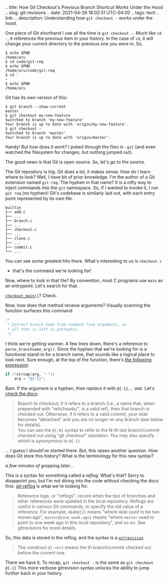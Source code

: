 .. title: How Git Checkout's Previous Branch Shortcut Works Under the Hood
.. slug: git-revisions
.. date: 2021-04-26 18:02:51 UTC-04:00
.. tags: tech
.. link: 
.. description: Understanding how `git checkout -` works under the hood.

One piece of Git shorthand I use all the time is `git checkout -`. Much like
`cd -`, it references the previous item in your history. In the case of `cd`,
it will change your current directory to the previous one you were in. So,

```
$ echo $PWD
/home/aru
$ cd code/git-req
$ echo $PWD
/home/aru/code/git-req
$ cd -
~
$ echo $PWD
/home/aru
```

Git has its own version of this:

```
$ git branch --show-current
master
$ git checkout my-new-feature
Switched to branch 'my-new-feature'
Your branch is up to date with 'origin/my-new-feature'.
$ git checkout -
Switched to branch 'master'
Your branch is up to date with 'origin/master'.
```

Handy! But how does it work? I poked through the files in `.git` (and even
watched the filesystem for changes, but nothing jumped out).

The good news is that Git is open source. So, let's go to the source.

The Git repository is big. Git does a lot, it makes sense. How do I learn where
to look?  Well, I have  bit of prior knowledge. I'm the author of a Git
extension named `git-req`. The hyphen in that name? It is a nifty way to inject
commands into the `git` namespace. So, if I wanted to invoke it, I run `git req`
(no hyphen)! Git's codebase is similarly laid out, with each entry point
represented by its own file.

```
builtin
├── add.c
├── ...
├── branch.c
├── ...
├── checkout.c
├── ...
├── clone.c
├── ...
├── commit.c
└── ...
```

You can see some greatest hits there. What's interesting to us is `checkout.c`
- that's the command we're looking for!

Now, where to look in that file? By convention, most C programs use `main` as
an entrypoint. Let's search for that.

[`checkout_main()`](https://github.com/git/git/blob/311531c9de557d25ac087c1637818bd2aad6eb3a/builtin/checkout.c#L1562)? Check.

Now, how does that method receive arguments? Visually scanning the function
surfaces this command:

```c
/*
 * Extract branch name from command line arguments, so
 * all that is left is pathspecs.
 */
```

I think we're getting warmer. A few lines down, there's a reference to
`parse_branchname_arg()`. Since the hyphen that we're looking for is a
functional stand-in for a branch name, that sounds like a logical place to
look next.  Sure enough, at the top of the function, there's
[the following expression](https://github.com/git/git/blob/311531c9de557d25ac087c1637818bd2aad6eb3a/builtin/checkout.c#L1267-L1268):

```c
if (!strcmp(arg, "-"))
    arg = "@{-1}";
```

Bam. If the argument is a hyphen, then _replace it_ with `@{-1}`.... wat. Let's
[check the docs](https://git-scm.com/docs/git-checkout#Documentation/git-checkout.txt-ltbranchgt):

> Branch to checkout; if it refers to a branch (i.e., a name that, when
> prepended with "refs/heads/", is a valid ref), then that branch is checked
> out. Otherwise, if it refers to a valid commit, your `HEAD` becomes
> "detached" and you are no longer on any branch (see below for details).  
> You can use the `@{-N}` syntax to refer to the N-th last branch/commit checked
> out using "git checkout" operation. You may also specify `-` which is
> synonymous to `@{-1}`.

... I guess I should've started there. But, this raises another question. How
does Git store this history? What is the terminology for this new syntax?

_a few minutes of grepping later..._

This is a syntax for something called a _reflog_. What's that? Sorry to
disappoint you, but I'm not diving into the code without checking the docs
first. [git-reflog](https://git-scm.com/docs/git-reflog) is what we're looking
for.

> Reference logs, or "reflogs", record when the tips of branches and other
> references were updated in the local repository. Reflogs are useful in
> various Git commands, to specify the old value of a reference. For example,
> `HEAD@{2}` means "where `HEAD` used to be two moves ago",
> `master@{one.week.ago}` means "where `master` used to point to one week ago
> in this local repository", and so on. See gitrevisions for more details.

So, this data is stored in the reflog, and the syntax is a
[`gitrevision`](https://git-scm.com/docs/gitrevisions).

> The construct `@{-<n>}` means the <n>th branch/commit checked out before the
> current one.

There we have it. To recap, `git checkout -` is the same as `git checkout
@{-1}` This more verbose gitrevision syntax unlocks the ability to jump further
back in your history.
